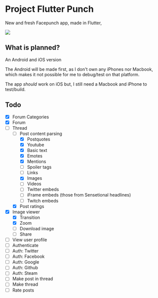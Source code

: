 # Project Flutter Punch
New and fresh Facepunch app, made in Flutter,

![](https://i.imgur.com/e5L6bAn.png)

## What is planned?
An Android and iOS version

The Android will be made first, as I don't own any iPhones nor Macbook, which makes it not possible for me to debug/test on that platform.

The app *should* work on iOS but, I still need a Macbook and iPhone to test/build.

## Todo
- [x] Forum Categories
- [x] Forum
- [ ] Thread
  - [ ] Post content parsing 
    - [x] Postquotes
    - [x] Youtube
    - [x] Basic text
    - [x] Emotes
    - [x] Mentions
    - [ ] Spoiler tags
    - [ ] Links
    - [x] Images
    - [ ] Videos
    - [ ] Twitter embeds
    - [ ] iFrame embeds (those from Sensetional headlines)
    - [ ] Twitch embeds
  - [x] Post ratings
- [x] Image viewer
  - [x] Transition
  - [x] Zoom
  - [ ] Download image
  - [ ] Share
- [ ] View user profile
- [ ] Authenticate
- [ ] Auth: Twitter
- [ ] Auth: Facebook
- [ ] Auth: Google
- [ ] Auth: Github
- [ ] Auth: Steam
- [ ] Make post in thread
- [ ] Make thread
- [ ] Rate posts
